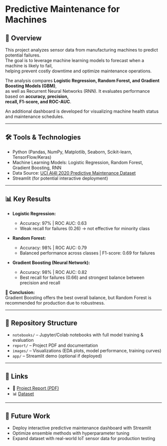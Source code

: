 # Predictive Maintenance for Machines

## 📌 Overview
This project analyzes sensor data from manufacturing machines to predict potential failures.  
The goal is to leverage machine learning models to forecast when a machine is likely to fail,  
helping prevent costly downtime and optimize maintenance operations.  

The analysis compares **Logistic Regression, Random Forest, and Gradient Boosting Models (GBM)**,  
as well as Recurrent Neural Networks (RNN). It evaluates performance based on **accuracy, precision,  
recall, F1-score, and ROC-AUC**.  

An additional dashboard is developed for visualizing machine health status and maintenance schedules.  

---

## 🛠️ Tools & Technologies
- Python (Pandas, NumPy, Matplotlib, Seaborn, Scikit-learn, TensorFlow/Keras)
- Machine Learning Models: Logistic Regression, Random Forest, Gradient Boosting, RNN
- Data Source: [UCI AI4I 2020 Predictive Maintenance Dataset](https://archive.ics.uci.edu/dataset/601/ai4i+2020+predictive+maintenance+dataset)
- Streamlit (for potential interactive deployment)

---

## 📊 Key Results
- **Logistic Regression:**  
  - Accuracy: 97% | ROC AUC: 0.63  
  - Weak recall for failures (0.26) → not effective for minority class  

- **Random Forest:**  
  - Accuracy: 98% | ROC AUC: 0.79  
  - Balanced performance across classes | F1-score: 0.69 for failures  

- **Gradient Boosting (Neural Network):**  
  - Accuracy: 98% | ROC AUC: 0.82  
  - Best recall for failures (0.66) and strongest balance between precision and recall  

📌 **Conclusion:**  
Gradient Boosting offers the best overall balance, but Random Forest is recommended for production due to robustness.  

---

## 📂 Repository Structure
- `notebooks/` – Jupyter/Colab notebooks with full model training & evaluation  
- `report/` – Project PDF and documentation  
- `images/` – Visualizations (EDA plots, model performance, training curves)  
- `app/` – Streamlit demo (optional if deployed)  

---

## 🔗 Links
- 📄 [Project Report (PDF)](./Predictive_Maintenance_for_Machines.ipynb-Colab.pdf)  
- 📊 [Dataset](https://archive.ics.uci.edu/dataset/601/ai4i+2020+predictive+maintenance+dataset)  

---

## 🚀 Future Work
- Deploy interactive predictive maintenance dashboard with Streamlit  
- Optimize ensemble methods with hyperparameter tuning  
- Expand dataset with real-world IoT sensor data for production testing  
